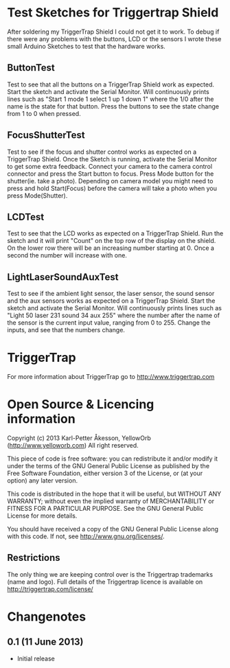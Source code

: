 # Test Sketches for Triggertrap Shield

After soldering my TriggerTrap Shield I could not get it to work. To debug if there were any problems with the buttons, LCD or the sensors I wrote these small Arduino Sketches to test that the hardware works.

## ButtonTest

Test to see that all the buttons on a TriggerTrap Shield work as expected. Start the sketch and activate the Serial Monitor. Will continuously prints lines such as "Start 1 mode 1 select 1 up 1 down 1" where the 1/0 after the name is the state for that button. Press the buttons to see the state change from 1 to 0 when pressed.

## FocusShutterTest

Test to see if the focus and shutter control works as expected on a TriggerTrap Shield. Once the Sketch is running, activate the Serial Monitor to get some extra feedback. Connect your camera to the camera control connector and press the Start button to focus. Press Mode button for the shutter(ie. take a photo). Depending on camera model you might need to press and hold Start(Focus) before the camera will take a photo when you press Mode(Shutter).

## LCDTest

Test to see that the LCD works as expected on a TriggerTrap Shield. Run the sketch and it will print "Count" on the top row of the display on the shield. On the lower row there will be an increasing number starting at 0. Once a second the number will increase with one.

## LightLaserSoundAuxTest

Test to see if the ambient light sensor, the laser sensor, the sound sensor and the aux sensors works as expected on a TriggerTrap Shield. Start the sketch and activate the Serial Monitor. Will continuously prints lines such as "Light 50 laser 231 sound 34 aux 255" where the number after the name of the sensor is the current input value, ranging from 0 to 255. Change the inputs, and see that the numbers change.

# TriggerTrap

For more information about TriggerTrap go to http://www.triggertrap.com

# Open Source & Licencing information 

Copyright (c) 2013 Karl-Petter Åkesson, YellowOrb (http://www.yelloworb.com)
All right reserved.
 
This piece of code  is free software: you can redistribute it and/or modify
it under the terms of the GNU General Public License as published by
the Free Software Foundation, either version 3 of the License, or
(at your option) any later version.

This code is distributed in the hope that it will be useful,
but WITHOUT ANY WARRANTY; without even the implied warranty of
MERCHANTABILITY or FITNESS FOR A PARTICULAR PURPOSE.  See the
GNU General Public License for more details.

You should have received a copy of the GNU General Public License
along with this code.  If not, see <http://www.gnu.org/licenses/>.

## Restrictions

The only thing we are keeping control over is the Triggertrap trademarks (name and logo). Full details of the Triggertrap licence is available on http://triggertrap.com/license/ 

# Changenotes

## 0.1 (11 June 2013)
* Initial release 
